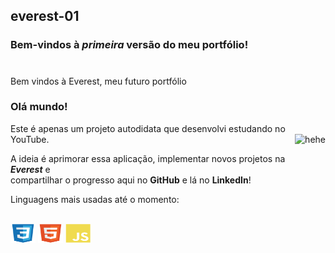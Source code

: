 ## everest-01
<h3>Bem-vindos à <i>primeira</i> versão do meu portfólio!</h3>

#

Bem vindos à Everest, meu futuro portfólio<br>
<div style="display: inline_block">
  <h3>Olá mundo!</h3> Este é apenas um projeto autodidata que desenvolvi estudando no YouTube. 

  <img align="right" alt="hehe" height="200" src="https://github.com/HGSGarske/imagens/blob/main/shigari.jpeg">

  <p>A ideia é aprimorar essa aplicação, implementar novos projetos na <strong><i>Everest</i></strong> e <br>
  compartilhar o progresso aqui no <strong>GitHub</strong> e lá no <strong>LinkedIn</strong>!</p>
</div>
<p>Linguagens mais usadas até o momento:</p>
<div style="display: inline_block"><br>
  <img align="center" alt="garsk-css" height="30" width="40" src="https://raw.githubusercontent.com/devicons/devicon/master/icons/css3/css3-original.svg">
  <img align="center" alt="garsk-html" height="30" width="40" src="https://raw.githubusercontent.com/devicons/devicon/master/icons/html5/html5-original.svg"> 
  <img align="center" alt="garsk-js" height="30" width="40" src="https://raw.githubusercontent.com/devicons/devicon/master/icons/javascript/javascript-plain.svg">
</div>
